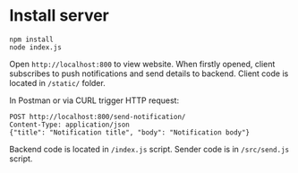 # Install server

```
npm install
node index.js
```

Open `http://localhost:800` to view website.
When firstly opened, client subscribes to push notifications and send details to backend.
Client code is located in `/static/` folder.

In Postman or via CURL trigger HTTP request:

```
POST http://localhost:800/send-notification/
Content-Type: application/json
{"title": "Notification title", "body": "Notification body"}
```

Backend code is located in `/index.js` script. Sender code is in `/src/send.js` script.